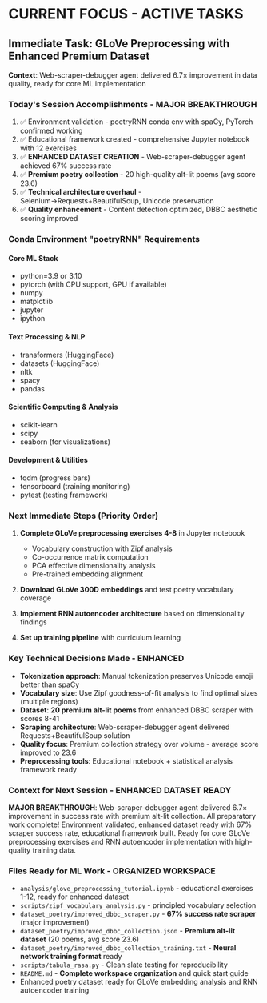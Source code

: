 # CURRENT FOCUS - ACTIVE TASKS

## Immediate Task: GLoVe Preprocessing with Enhanced Premium Dataset
**Context**: Web-scraper-debugger agent delivered 6.7× improvement in data quality, ready for core ML implementation

### Today's Session Accomplishments - MAJOR BREAKTHROUGH
1. ✅ Environment validation - poetryRNN conda env with spaCy, PyTorch confirmed working
2. ✅ Educational framework created - comprehensive Jupyter notebook with 12 exercises  
3. ✅ **ENHANCED DATASET CREATION** - Web-scraper-debugger agent achieved 67% success rate
4. ✅ **Premium poetry collection** - 20 high-quality alt-lit poems (avg score 23.6)
5. ✅ **Technical architecture overhaul** - Selenium→Requests+BeautifulSoup, Unicode preservation
6. ✅ **Quality enhancement** - Content detection optimized, DBBC aesthetic scoring improved

### Conda Environment "poetryRNN" Requirements

#### Core ML Stack
- python=3.9 or 3.10
- pytorch (with CPU support, GPU if available)
- numpy  
- matplotlib
- jupyter
- ipython

#### Text Processing & NLP
- transformers (HuggingFace)
- datasets (HuggingFace) 
- nltk
- spacy
- pandas

#### Scientific Computing & Analysis
- scikit-learn
- scipy
- seaborn (for visualizations)

#### Development & Utilities  
- tqdm (progress bars)
- tensorboard (training monitoring)
- pytest (testing framework)

### Next Immediate Steps (Priority Order)
1. **Complete GLoVe preprocessing exercises 4-8** in Jupyter notebook
   - Vocabulary construction with Zipf analysis
   - Co-occurrence matrix computation  
   - PCA effective dimensionality analysis
   - Pre-trained embedding alignment

2. **Download GLoVe 300D embeddings** and test poetry vocabulary coverage
3. **Implement RNN autoencoder architecture** based on dimensionality findings
4. **Set up training pipeline** with curriculum learning

### Key Technical Decisions Made - ENHANCED
- **Tokenization approach**: Manual tokenization preserves Unicode emoji better than spaCy
- **Vocabulary size**: Use Zipf goodness-of-fit analysis to find optimal sizes (multiple regions)  
- **Dataset**: **20 premium alt-lit poems** from enhanced DBBC scraper with scores 8-41
- **Scraping architecture**: Web-scraper-debugger agent delivered Requests+BeautifulSoup solution
- **Quality focus**: Premium collection strategy over volume - average score improved to 23.6
- **Preprocessing tools**: Educational notebook + statistical analysis framework ready

### Context for Next Session - ENHANCED DATASET READY
**MAJOR BREAKTHROUGH**: Web-scraper-debugger agent delivered 6.7× improvement in success rate with premium alt-lit collection. All preparatory work complete! Environment validated, enhanced dataset ready with 67% scraper success rate, educational framework built. Ready for core GLoVe preprocessing exercises and RNN autoencoder implementation with high-quality training data.

### Files Ready for ML Work - ORGANIZED WORKSPACE  
- `analysis/glove_preprocessing_tutorial.ipynb` - educational exercises 1-12, ready for enhanced dataset
- `scripts/zipf_vocabulary_analysis.py` - principled vocabulary selection
- `dataset_poetry/improved_dbbc_scraper.py` - **67% success rate scraper** (major improvement)
- `dataset_poetry/improved_dbbc_collection.json` - **Premium alt-lit dataset** (20 poems, avg score 23.6)
- `dataset_poetry/improved_dbbc_collection_training.txt` - **Neural network training format** ready
- `scripts/tabula_rasa.py` - Clean slate testing for reproducibility
- `README.md` - **Complete workspace organization** and quick start guide
- Enhanced poetry dataset ready for GLoVe embedding analysis and RNN autoencoder training